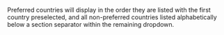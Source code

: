 Preferred countries will display in the order they are listed with the first country preselected, and all non-preferred countries listed alphabetically below a section separator within the remaining dropdown.

